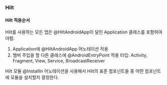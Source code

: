 ### Hilt
#### Hilt 적용순서

Hilt를 사용하는 모든 앱은 @HiltAndroidApp이 달린 Application 클래스를 포함하여야함.

1. Application에 @HiltAndroidApp 어노테이션 적용
2. 멤버 주입을 할 다른 클래스에 @AndroidEntryPoint
적용 타입: Activity, Fragment, View, Service, BroadcastReceiver

Hilt 모듈 
@InstallIn 어노테이션을 사용해서 Hilt의 표준 컴포넌트들 중 어떤 컴포넌트에 모듈을 설치할지 결정한다.
